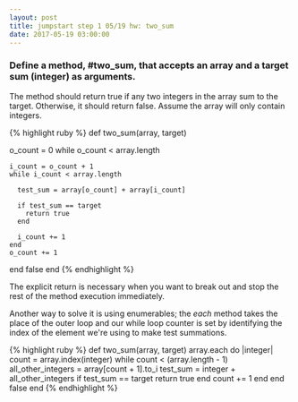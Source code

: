 ```yaml
---
layout: post
title: jumpstart step 1 05/19 hw: two_sum
date: 2017-05-19 03:00:00
---
```

<h3>Define a method, #two_sum, that accepts an array and a target sum (integer) as arguments.</h3>

<p>The method should return true if any two integers in the array sum to the target. Otherwise, it should return false. Assume the array will only contain integers.</p>

{% highlight ruby %}
def two_sum(array, target)
  
  o_count = 0 
  while o_count < array.length 
  
    i_count = o_count + 1
    while i_count < array.length 
    
      test_sum = array[o_count] + array[i_count]
      
      if test_sum == target
        return true
      end
      
      i_count += 1
    end
    o_count += 1
  end
  false
end
{% endhighlight %}


<p>The explicit return is necessary when you want to break out and stop the rest of the method execution immediately.</p>

<p>Another way to solve it is using enumerables; the <i>each</i> method takes the place of the outer loop and our while loop counter is set by identifying the index of the element we're using to make test summations.</p>

{% highlight ruby %}
def two_sum(array, target)
  array.each do |integer|
    count = array.index(integer)
    while count < (array.length - 1)
      all_other_integers = array[count + 1].to_i
      test_sum = integer + all_other_integers
      if test_sum == target
        return true
      end
      count += 1
    end
  end
  false
end
{% endhighlight %}
